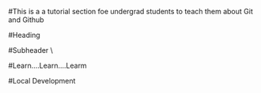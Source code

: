 #This is a a tutorial section foe undergrad students to teach them about Git and Github

#Heading

#Subheader
\

#Learn....Learn....Learm

#Local Development